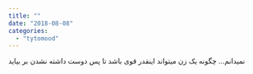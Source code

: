 ```yaml
---
title: ""
date: "2018-08-08"
categories: 
  - "tytomood"
---
```


نمیدانم... چگونه یک زن میتواند اینقدر قوی باشد تا پس دوست داشته نشدن بر بیاید

